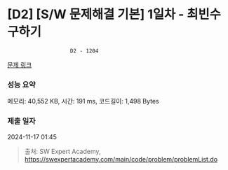 # [D2] [S/W 문제해결 기본] 1일차 - 최빈수 구하기
					
						D2 - 1204 

[문제 링크](https://swexpertacademy.com/main/code/problem/problemDetail.do?contestProbId=AV13zo1KAAACFAYh) 

### 성능 요약

메모리: 40,552 KB, 시간: 191 ms, 코드길이: 1,498 Bytes

### 제출 일자

2024-11-17 01:45



> 출처: SW Expert Academy, https://swexpertacademy.com/main/code/problem/problemList.do